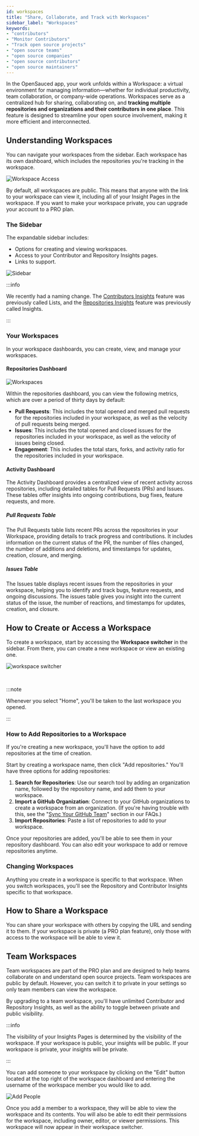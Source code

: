 ```yaml
---
id: workspaces
title: "Share, Collaborate, and Track with Workspaces"
sidebar_label: "Workspaces"
keywords: 
- "contributors" 
- "Monitor Contributors" 
- "Track open source projects" 
- "open source teams" 
- "open source companies" 
- "open source contributors" 
- "open source maintainers" 
---
```


In the OpenSauced app, your work unfolds within a Workspace: a virtual environment for managing information—whether for individual productivity, team collaboration, or company-wide operations. Workspaces serve as a centralized hub for sharing, collaborating on, and **tracking multiple repositories and organizations and their contributors in one place**. This feature is designed to streamline your open source involvement, making it more efficient and interconnected.

## Understanding Workspaces

You can navigate your workspaces from the sidebar. Each workspace has its own dashboard, which includes the repositories you're tracking in the workspace.

![Workspace Access](../../static/img/workspace-access.png)

By default, all workspaces are public. This means that anyone with the link to your workspace can view it, including all of your Insight Pages in the workspace. If you want to make your workspace private, you can upgrade your account to a PRO plan.

### The Sidebar

The expandable sidebar includes:

- Options for creating and viewing workspaces.
- Access to your Contributor and Repository Insights pages.
- Links to support.

![Sidebar](../../static/img/workspace-sidebar.png)

:::info

We recently had a naming change. The [Contributors Insights](contributor-insights.md) feature was previously called Lists, and the [Repositories Insights](./repo-insights.md) feature was previously called Insights.

:::

### Your Workspaces

In your workspace dashboards, you can create, view, and manage your workspaces.

#### Repositories Dashboard

![Workspaces](../../static/img/workspace.png)

Within the repositories dashboard, you can view the following metrics, which are over a period of thirty days by default:

- **Pull Requests**: This includes the total opened and merged pull requests for the repositories included in your workspace, as well as the velocity of pull requests being merged.
- **Issues**: This includes the total opened and closed issues for the repositories included in your workspace, as well as the velocity of issues being closed.
- **Engagement**: This includes the total stars, forks, and activity ratio for the repositories included in your workspace.

#### Activity Dashboard

The Activity Dashboard provides a centralized view of recent activity across repositories, including detailed tables for Pull Requests (PRs) and Issues. These tables offer insights into ongoing contributions, bug fixes, feature requests, and more. 

##### Pull Requests Table

The Pull Requests table lists recent PRs across the repositories in your Workspace, providing details to track progress and contributions. It includes information on the current status of the PR, the number of files changed, the number of additions and deletions, and timestamps for updates, creation, closure, and merging.

##### Issues Table
The Issues table displays recent issues from the repositories in your workspace, helping you to identify and track bugs, feature requests, and ongoing discussions. The issues table gives you insight into the current status of the issue, the number of reactions, and timestamps for updates, creation, and closure.

## How to Create or Access a Workspace

To create a workspace, start by accessing the **Workspace switcher** in the sidebar. From there, you can create a new workspace or view an existing one.

![workspace switcher](../../static/img/workspace-switcher.png)

<br/>

:::note

Whenever you select "Home", you'll be taken to the last workspace you opened.

:::

### How to Add Repositories to a Workspace

If you're creating a new workspace, you'll have the option to add repositories at the time of creation.

Start by creating a workspace name, then click "Add repositories." You'll have three options for adding repositories:

1. **Search for Repositories**: Use our search tool by adding an organization name, followed by the repository name, and add them to your workspace.
2. **Import a GitHub Organization**: Connect to your GitHub organizations to create a workspace from an organization. (If you're having trouble with this, see the "[Sync Your GitHub Team](../welcome/faqs.md#sync-your-github-team)" section in our FAQs.)
3. **Import Repositories**: Paste a list of repositories to add to your workspace.

Once your repositories are added, you'll be able to see them in your repository dashboard. You can also edit your workspace to add or remove repositories anytime.

### Changing Workspaces

Anything you create in a workspace is specific to that workspace. When you switch workspaces, you'll see the Repository and Contributor Insights specific to that workspace.

## How to Share a Workspace

You can share your workspace with others by copying the URL and sending it to them. If your workspace is private (a PRO plan feature), only those with access to the workspace will be able to view it.

## Team Workspaces

Team workspaces are part of the PRO plan and are designed to help teams collaborate on and understand open source projects. Team workspaces are public by default. However, you can switch it to private in your settings so only team members can view the workspace.

By upgrading to a team workspace, you'll have unlimited Contributor and Repository Insights, as well as the ability to toggle between private and public visibility. 

:::info

The visibility of your Insights Pages is determined by the visibility of the workspace. If your workspace is public, your insights will be public. If your workspace is private, your insights will be private.

:::

You can add someone to your workspace by clicking on the "Edit" button located at the top right of the workspace dashboard and entering the username of the workspace member you would like to add.

![Add People](../../static/img/add-to-workspace.png)

Once you add a member to a workspace, they will be able to view the workspace and its contents. You will also be able to edit their permissions for the workspace, including owner, editor, or viewer permissions. This workspace will now appear in their workspace switcher.
